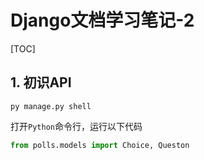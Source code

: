 # Django文档学习笔记-2

[TOC]

## 1. 初识API

```
py manage.py shell
```

打开`Python`命令行，运行以下代码

```python
from polls.models import Choice, Queston


```





